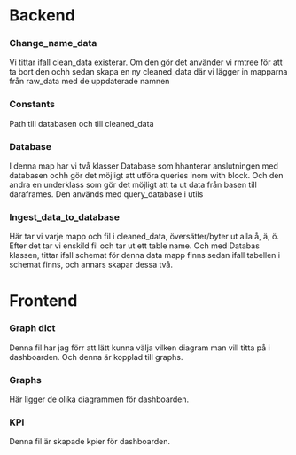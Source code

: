 # Backend

### Change_name_data
Vi tittar ifall clean_data existerar. Om den gör det använder vi rmtree för att ta bort den ochh sedan skapa en ny cleaned_data där vi lägger in mapparna från raw_data med de uppdaterade namnen


### Constants
Path till databasen och till cleaned_data


### Database
I denna map har vi två klasser Database som hhanterar anslutningen med databasen ochh gör det möjligt att utföra queries inom with block.
Och den andra en underklass som gör det möjligt att ta ut data från basen till daraframes. Den används med query_database i utils


### Ingest_data_to_database
Här tar vi varje mapp och fil i cleaned_data, översätter/byter ut alla å, ä, ö. Efter det tar vi enskild fil och tar ut ett table name. Och med Databas klassen, tittar ifall schemat för denna data mapp finns sedan ifall tabellen i schemat finns, och annars skapar dessa två.


# Frontend

### Graph dict
Denna fil har jag förr att lätt kunna välja vilken diagram man vill titta på i dashboarden. Och denna är kopplad till graphs.


### Graphs
Här ligger de olika diagrammen för dashboarden.


### KPI
Denna fil är skapade kpier för dashboarden.

